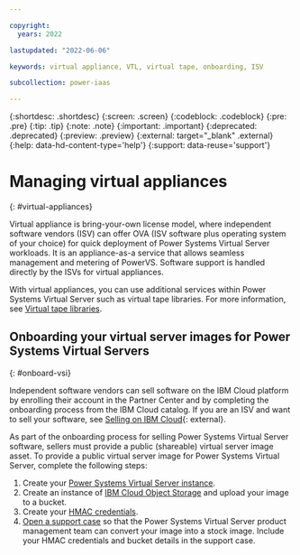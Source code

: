 ```yaml
---

copyright:
  years: 2022

lastupdated: "2022-06-06"

keywords: virtual appliance, VTL, virtual tape, onboarding, ISV

subcollection: power-iaas

---
```


{:shortdesc: .shortdesc}
{:screen: .screen}
{:codeblock: .codeblock}
{:pre: .pre}
{:tip: .tip}
{:note: .note}
{:important: .important}
{:deprecated: .deprecated}
{:preview: .preview}
{:external: target="_blank" .external}
{:help: data-hd-content-type='help'}
{:support: data-reuse='support'}

# Managing virtual appliances
{: #virtual-appliances}

Virtual appliance is bring-your-own license model, where independent software vendors (ISV) can offer OVA (ISV software plus operating system of your choice) for quick deployment of Power Systems Virtual Server workloads. It is an appliance-as-a service that allows seamless management and metering of PowerVS. Software support is handled directly by the ISVs for virtual appliances. 

With virtual appliances, you can use additional services within Power Systems Virtual Server such as virtual tape libraries. For more information, see [Virtual tape libraries](/docs/power-iaas?topic=power-iaas-virtual-appliances#virtual-tape-libraries).
 

## Onboarding your virtual server images for Power Systems Virtual Servers
{: #onboard-vsi}

Independent software vendors can sell software on the IBM Cloud platform by enrolling their account in the Partner Center and by completing the onboarding process from the IBM Cloud catalog. If you are an ISV and want to sell your software, see [Selling on IBM Cloud](/docs/sell?topic=sell-selling-clouds){: external}.

As part of the onboarding process for selling Power Systems Virtual Server software, sellers must provide a public (shareable) virtual server image asset. To provide a public virtual server image for Power Systems Virtual Server, complete the following steps:

1.	Create your [Power Systems Virtual Server instance](/docs/power-iaas?topic=power-iaas-creating-power-virtual-server).
2.	Create an instance of [IBM Cloud Object Storage](/docs/cloud-object-storage?topic=cloud-object-storage-getting-started-cloud-object-storage) and upload your image to a bucket.
3.	Create your [HMAC credentials](/docs/cloud-object-storage?topic=cloud-object-storage-uhc-hmac-credentials-main).
4.	[Open a support case](/docs/power-iaas?topic=power-iaas-getting-help-and-support) so that the Power Systems Virtual Server product management team can convert your image into a stock image. Include your HMAC credentials and bucket details in the support case.
<!--
## Virtual tape libraries
{: #virtual-tape-libraries}

Virtual tape libraries are devices that are commonly used to backup IBM i data. The Power Systems Virtual Servers replicates the on-premises solution by providing a software-virtual tape library (VTL) appliance that can be dynamically provisioned in the IBM Cloud. FalconStor Restore provides a deduplicated, scalable backup solution and is the only IBM certified on-premises and PowerVS VTL solution for IBM i. For more information, see [Power Virtual Server VTL Overview](https://cloud.ibm.com/media/docs/downloads/power-iaas/PowerVS_VTL_Overview.pdf){: external}.-->